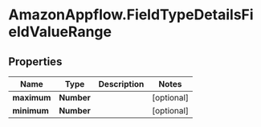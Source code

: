 # AmazonAppflow.FieldTypeDetailsFieldValueRange

## Properties

Name | Type | Description | Notes
------------ | ------------- | ------------- | -------------
**maximum** | **Number** |  | [optional] 
**minimum** | **Number** |  | [optional] 


